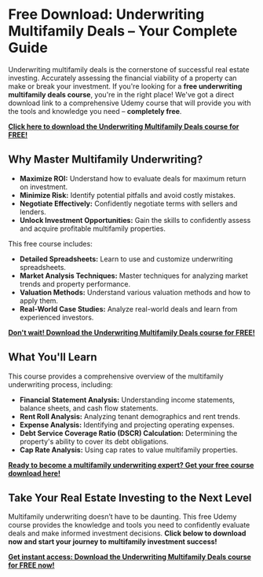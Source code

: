 # Free Download: Underwriting Multifamily Deals – Your Complete Guide

Underwriting multifamily deals is the cornerstone of successful real estate investing. Accurately assessing the financial viability of a property can make or break your investment. If you're looking for a **free underwriting multifamily deals course**, you're in the right place! We've got a direct download link to a comprehensive Udemy course that will provide you with the tools and knowledge you need – **completely free**.

[**Click here to download the Underwriting Multifamily Deals course for FREE!**](https://udemywork.com/underwriting-multifamily-deals)

## Why Master Multifamily Underwriting?

*   **Maximize ROI:** Understand how to evaluate deals for maximum return on investment.
*   **Minimize Risk:** Identify potential pitfalls and avoid costly mistakes.
*   **Negotiate Effectively:** Confidently negotiate terms with sellers and lenders.
*   **Unlock Investment Opportunities:** Gain the skills to confidently assess and acquire profitable multifamily properties.

This free course includes:

*   **Detailed Spreadsheets:** Learn to use and customize underwriting spreadsheets.
*   **Market Analysis Techniques:** Master techniques for analyzing market trends and property performance.
*   **Valuation Methods:** Understand various valuation methods and how to apply them.
*   **Real-World Case Studies:** Analyze real-world deals and learn from experienced investors.

[**Don't wait! Download the Underwriting Multifamily Deals course for FREE!**](https://udemywork.com/underwriting-multifamily-deals)

## What You'll Learn

This course provides a comprehensive overview of the multifamily underwriting process, including:

*   **Financial Statement Analysis:** Understanding income statements, balance sheets, and cash flow statements.
*   **Rent Roll Analysis:** Analyzing tenant demographics and rent trends.
*   **Expense Analysis:** Identifying and projecting operating expenses.
*   **Debt Service Coverage Ratio (DSCR) Calculation:** Determining the property's ability to cover its debt obligations.
*   **Cap Rate Analysis:** Using cap rates to value multifamily properties.

[**Ready to become a multifamily underwriting expert? Get your free course download here!**](https://udemywork.com/underwriting-multifamily-deals)

## Take Your Real Estate Investing to the Next Level

Multifamily underwriting doesn’t have to be daunting. This free Udemy course provides the knowledge and tools you need to confidently evaluate deals and make informed investment decisions. **Click below to download now and start your journey to multifamily investment success!**

[**Get instant access: Download the Underwriting Multifamily Deals course for FREE now!**](https://udemywork.com/underwriting-multifamily-deals)
